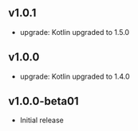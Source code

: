 ## v1.0.1
* upgrade: Kotlin upgraded to 1.5.0

## v1.0.0
* upgrade: Kotlin upgraded to 1.4.0

## v1.0.0-beta01
* Initial release